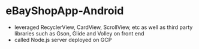 # eBayShopApp-Android

* leveraged RecyclerView, CardView, ScrollView, etc as well as third party libraries such as Gson, Glide and Volley on front end
* called Node.js server deployed on GCP
